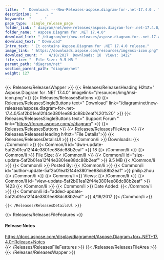 ```yaml
---
title:  "  Downloads ---New-Releases-aspose.diagram-for-.net-17.4.0 . " 
description:  "    . " 
keywords:  "    . " 
page_type:  single_release_page
folder_link: " diagram/net/new-releases/aspose.diagram-for-.net-17.4.0/"
folder_name: " Aspose.Diagram for .NET 17.4.0"
download_link: " /diagram/net/new-releases/aspose.diagram-for-.net-17.4.0/5af2b01ea12f44e3801ee88dc88b2eaf"
download_text: " Download"
Intro_text: " It contains Aspose.Diagram for .NET 17.4.0 release."
image_link: " https://downloads.aspose.com/resources/img/msi-icon.png"
download_count: "   4/18/2017  Downloads: 18  Views: 1422"
file_size: "  File Size: 9.5 MB "
parent_path: "diagram/net"
section_parent_path: "diagram/net"
weight: 127 
---
```


{{< Releases/ReleasesWapper >}}
  {{< Releases/ReleasesHeading H2txt=" Aspose.Diagram for .NET 17.4.0" imagelink="/resources/img/msi-icon.png">}}
  {{< Releases/ReleasesButtons >}}
    {{< Releases/ReleasesSingleButtons text=" Download" link="/diagram/net/new-releases/aspose.diagram-for-.net-17.4.0/5af2b01ea12f44e3801ee88dc88b2eaf%20%20" >}}
    {{< Releases/ReleasesSingleButtons text=" Support Forum " link="https://forum.aspose.com/c/diagram" >}}
  {{< Releases/ReleasesButtons >}}
  {{< Releases/ReleasesFileArea >}}
    {{< Releases/ReleasesHeading h4txt="File Details">}}
    {{< Releases/ReleasesDetailsUl >}}
            {{< Common/li  >}} Downloads: {{< /Common/li >}} 
      {{< Common/li id="dwn-update-5af2b01ea12f44e3801ee88dc88b2eaf" >}} 18 {{< /Common/li >}} 
      {{< Common/li  >}} File Size: {{< /Common/li >}} 
      {{< Common/li id="size-update-5af2b01ea12f44e3801ee88dc88b2eaf" >}} 9.5 MB {{< /Common/li >}} 
      {{< Common/li  >}} Posted By: {{< /Common/li >}} 
      {{< Common/li id="author-update-5af2b01ea12f44e3801ee88dc88b2eaf" >}} philip.zhou {{< /Common/li >}} 
      {{< Common/li  >}} Views: {{< /Common/li >}} 
      {{< Common/li id="view-update-5af2b01ea12f44e3801ee88dc88b2eaf" >}} 1423 {{< /Common/li >}} 
      {{< Common/li  >}} Date Added: {{< /Common/li >}} 
      {{< Common/li id="added-update-5af2b01ea12f44e3801ee88dc88b2eaf" >}} 4/18/2017 {{< /Common/li >}} 

    {{< /Releases/ReleasesDetailsUl >}}

  {{< Releases/ReleasesFileFeatures >}}
      <h4>Release Notes</h4><div><a href="https://docs.aspose.com/display/diagramnet/Aspose.Diagram+for+.NET+17.4.0+Release+Notes">https://docs.aspose.com/display/diagramnet/Aspose.Diagram+for+.NET+17.4.0+Release+Notes</a></div>
  {{< /Releases/ReleasesFileFeatures >}}
 {{< /Releases/ReleasesFileArea >}}
{{< /Releases/ReleasesWapper >}}



